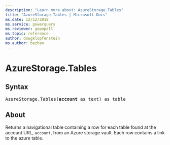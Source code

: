 ```yaml
---
description: "Learn more about: AzureStorage.Tables"
title: "AzureStorage.Tables | Microsoft Docs"
ms.date: 12/12/2018
ms.service: powerquery
ms.reviewer: gepopell
ms.topic: reference
author: dougklopfenstein
ms.author: bezhan
---
```

# AzureStorage.Tables

## Syntax

<pre>
AzureStorage.Tables(<b>account</b> as text) as table
</pre>

## About

Returns a navigational table containing a row for each table found at the account URL, `account`, from an Azure storage vault. Each row contains a link to the azure table.
